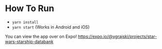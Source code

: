# How To Run
* `yarn install`
* `yarn start` (Works in Android and iOS)

You can view the app over on Expo! https://expo.io/@vgrajski/projects/star-wars-starship-databank
